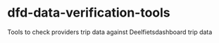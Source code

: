 # dfd-data-verification-tools
Tools to check providers trip data against Deelfietsdashboard trip data
